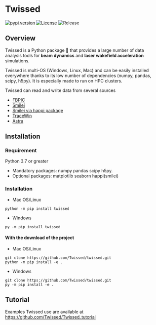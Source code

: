 # Twissed

[![pypi version](https://img.shields.io/pypi/v/fbpic.svg)](https://pypi.python.org/pypi/fbpic)
[![License](https://img.shields.io/badge/License-MIT-blue)](LICENSE)
![Release](https://img.shields.io/github/release-date/Twissed/twissed
)

## Overview

Twissed is a Python package 🐍 that provides a large number of data analysis tools for **beam dynamics** and **laser wakefield acceleration** simulations.

Twissed is multi-OS (Windows, Linux, Mac) and can be easily installed everywhere thanks to its low number of dependencies (numpy, pandas, scipy, h5py). It is especially made to run on HPC clusters. 

Twissed can read and write data from several sources

* [FBPIC](https://fbpic.github.io/)
* [Smilei](https://smileipic.github.io/Smilei/)
* [Smilei via happi package](https://smileipic.github.io/Smilei/)
* [TraceWin](https://dacm-logiciels.fr/)
* [Astra]()

## Installation
### Requirement

Python 3.7 or greater

* Mandatory packages: numpy pandas scipy h5py. 
* Optional packages: matplotlib seaborn happi(smilei)

### Installation

* Mac OS/Linux
```shell
python -m pip install twissed
```

* Windows
```shell
py -m pip install twissed
```


#### With the download of the project

* Mac OS/Linux
```shell
git clone https://github.com/Twissed/twissed.git
python -m pip install -e .
```

* Windows
```shell
git clone https://github.com/Twissed/twissed.git
py -m pip install -e .
```

## Tutorial

Examples Twissed use are available at https://github.com/Twissed/Twissed_tutorial